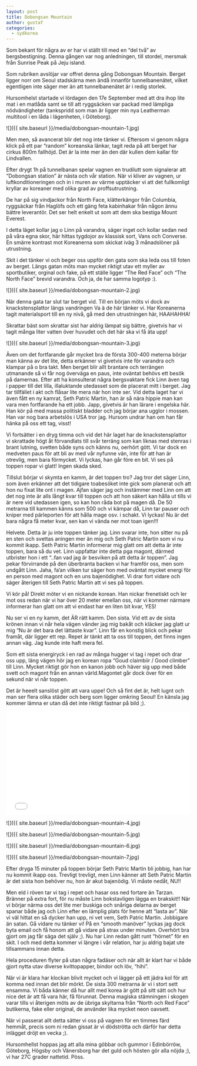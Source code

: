 ```yaml
---
layout: post
title: Dobongsan Mountain
author: gustaf
categories:
  - sydkorea
---
```


Som bekant för några av er har vi ställt till med en “del två” av bergsbestigning. Denna gången var nog anledningen, till stordel, mersmak från Sunrise Peak på Jeju island.

Som rubriken avslöjar var offret denna gång Dobongsan Mountain. Berget ligger norr om Seoul stadskärna men ändå innanför tunnelbanenätet, vilket egentligen inte säger mer än att tunnelbanenätet är i redig storlek.

Hursomhelst startade vi lördagen den 17e September med att dra ihop lite mat i en matlåda samt se till att ryggsäcken var packad med lämpliga nödvändigheter (tankspridd som man är ligger min nya Leatherman multitool i en låda i lägenheten, i Göteborg).

![]({{ site.baseurl }}/media/dobongsan-mountain-1.jpg)

Men men, så avancerat blir det nog inte tänker vi. Eftersom vi genom några klick på ett par “random” koreanska länkar, tagit reda på att berget har cirkus 800m fallhöjd. Det är la inte mer än den där kullen dem kallar för Lindvallen.

Efter drygt 1h på tunnelbanan spelar vagnen en trudilutt som signalerar att “Dobongsan station” är nästa och vår station. När vi kliver av vagnen, ur luftkonditioneringen och in i muren av värme upptäcker vi att det fullkomligt kryllar av koreaner med olika grad av proffsutrustning.

De har på sig vindjackor från North Face, klätterkängor från Columbia, ryggsäckar från Haglöfs och ett gäng feta kabinhakar från någon ännu bättre leverantör. Det ser helt enkelt ut som att dem ska bestiga Mount Everest.

I detta läget kollar jag o Linn på varandra, säger inget och kollar sedan ned på våra egna skor, här hittas tygdojor av klassisk sort, Vans och Converse. En smärre kontrast mot Koreanerna som skickat iväg 3 månadslöner på utrustning.

Skit i det tänker vi och beger oss uppför den gata som ska leda oss till foten av berget. Längs gatan möts man mycket riktigt utav ett myller av sportbutiker, orginal och fake, på ett ställe ligger “The Red Face” och “The North Face” brevid varandra. Och ja, de har samma logotyp :).

![]({{ site.baseurl }}/media/dobongsan-mountain-2.jpg)

När denna gata tar slut tar berget vid. Till en början möts vi dock av knackstensplattor längs vandringen Va ä de här tänker vi. Har Koreanerna tagit materialsport till en ny nivå, gå med den utrustningen här, HAAHAHHA!

Skrattar bäst som skrattar sist har aldrig lämpat sig bättre, givetvis har vi tagit många liter vatten över huvudet och det här ska vi få äta upp!

![]({{ site.baseurl }}/media/dobongsan-mountain-3.jpg)

Även om det fortfarande går mycket bra de första 300-400 meterna börjar man känna av det lite, detta erkänner vi givetvis inte för varandra och klampar på o bra takt. Men berget blir allt brantare och terrängen utmanande så vi får nog överväga en paus, inte oväntat behövs ett besök på damernas. Efter att ha konsulterat några bergsvaktare fick Linn även tag i papper till det lilla, illaluktande utedasset som de placerat mitt i berget. Jag tar tillfället i akt och flåsar lite mera när hon inte ser. Vid detta laget har vi även fått en ny kamrat, Seth Patric Martin, han är så nära hippie man kan vara men fortfarande ha ett jobb. Japp, givetvis är han lärare i engelska här. Han kör på med massa politiskt bladder och jag börjar ana ugglor i mossen. Han var nog bara arbetslös i USA tror jag. Hursom undrar han om han får hänka på oss ett tag, visst!

Vi fortsätter i en dryg timma och vid det här laget har de knackstensplattor vi skrattade högt åt förvandlats till svår terräng som kan liknas med stenras i brant lutning, svetten både syns och känns nu, oerhört gött. Vi tar dock en medveten paus för att bli av med vår nyfunne vän, inte för att han är otrevlig, men bara förmycket. Vi lyckas, han går före en bit. Vi ses på toppen ropar vi glatt! Ingen skada sked.

Tillslut börjar vi skymta en kamm, är det toppen tro? Jag tror det säger Linn, som även erkänner att det tidigare toabesöket inte gick som planerat och att hon nu fixat lite ont i magen. Ajfan säger jag och instämmer med Linn om att det nog inte är alls långt kvar till toppen och att hon säkert kan hålla ut tills vi är nere vid utedassen igen, so kan hon råda bot på magen då. De 50 metrarna till kammen känns som 500 och vi kämpar då, Linn tar pauser och kniper med pärleporten för att hålla mage osv. i schakt. Vi lyckas! Nu är det bara några få meter kvar, sen kan vi vända ner mot toan igen!!!

Helvete. Detta är ju inte toppen tänker jag. Linn svarar inte, hon sitter nu på en sten och svettas aningen mer än mig och Seth Patric Martin som vi nu kommit ikapp. Seth Patric Martin informerar mig glatt om att detta är inte toppen, bara så du vet. Linn uppfattar inte detta pga magont, därmed utbrister hon i ett “..fan vad jag är besviken på att detta är toppen”. Jag pekar förvirrande på den überbranta backen vi har framför oss, men som undgått Linn. Jaha, fa’an vilken tur säger hon med oväntat mycket energi för en person med magont och en uns bajenödighet. Vi drar fort vidare och säger återigen till Seth Patric Martin att vi ses på toppen.

Vi kör på! Direkt möter vi en nickande korean. Han nickar frenetiskt och ler mot oss redan när vi har över 20 meter emellan oss, när vi kommer närmare informerar han glatt om att vi endast har en liten bit kvar, YES!

Nu ser vi en ny kamm, det ÄR rätt kamm. Den sista. Vid ett av de sista krönen innan vi når hela vägen vänder jag mig bakåt och kläcker jag glatt ur mig “Nu är det bara det lättaste kvar”. Linn får en konstig blick och pekar framåt, där ligger ett rep. Repet är tänkt att ta oss till toppen, det finns ingen annan väg. Jag kunde inte haft mera fel.

Som ett sista energiryck i en rad av många hugger vi tag i repet och drar oss upp, läng vägen hör jag en korean ropa “Goud claimbiir / Good climber” till Linn. Mycket riktigt gör hon en kanon jobb och häver sig upp med både svett och magont från en annan värld.Magontet går dock över för en sekund när vi når toppen.

Det är heeelt sanslöst gött att vara uppe! Och så fint det är, helt lugnt och man ser flera olika städer och berg som ligger omkring Seoul! En känsla jag kommer lämna er utan då det inte riktigt fastnar på bild ;).

<iframe src="//player.vimeo.com/video/29526631?title=0&amp;byline=0&amp;portrait=0&amp;color=000000" width="500" height="281" frameborder="0"> </iframe>

![]({{ site.baseurl }}/media/dobongsan-mountain-4.jpg)

![]({{ site.baseurl }}/media/dobongsan-mountain-5.jpg)

![]({{ site.baseurl }}/media/dobongsan-mountain-6.jpg)

![]({{ site.baseurl }}/media/dobongsan-mountain-7.jpg)

Efter dryga 15 minuter på toppen börjar Seth Patric Martin bli jobbig, han har nu kommit ikapp oss. Trevligt trevligt, men Linn känner att Seth Patric Martin är det sista hon behöver nu, hon är akut bajenödig. Vi måste nedåt, NU!!

Men eld i röven tar vi tag i repet och hasar oss ned fortare än Tarzan. Bränner på extra fort, för nu måste Linn bokstavligen lägga en brakskit!! När vi börjar närma oss det lite mer buskiga och snåriga delarna av berget spanar både jag och Linn efter en lämplig plats för henne att “lasta av”. När vi väl hittat en så dycker han upp, ni vet vem, Seth Patric Martin. Jobbigare än satan. Gå vidare nu tänker vi! På en “smooth manöver” lyckas jag dock byta email och få honom att gå vidare på strax under minuten. Overhört bra gjort om jag får säga det själv ;). Nu har Linn redan gått runt “hörnet” för en skit. I och med detta kommer vi längre i vår relation, har ju aldrig bajat ute tillsammans innan detta.

Hela proceduren flyter på utan några fadäser och när allt är klart har vi både gjort nytta utav diverse kvittopapper, bindor och löv, “hihi”.

När vi är klara har klockan blivit mycket och vi lägger på ett jädra kol för att komma ned innan det blir mörkt. De sista 300 metrarna är vi i stort sett ensamma. Vi båda känner då hur allt med korea är gött på sitt sätt och hur nice det är att få vara här, få förunnat. Denna magiska stämningen i skogen varar tills vi återigen möts av de übriga skyltarna från “North och Red Face” butikerna, fake eller original, de använder lika mycket neon oavsett.

När vi passerat allt detta sätter vi oss på vagnen för en timmes färd hemmåt, precis som ni redan gissat är vi dödströtta och därför har detta inlägget dröjt en vecka ;).

Hursomhellst hoppas jag att alla mina göbbar och gummor i Edinbörröw, Göteborg, Högsby och Vänersborg har det guld och hösten gör alla nöjda ;), vi har 27C grader nattetid. Pöss.